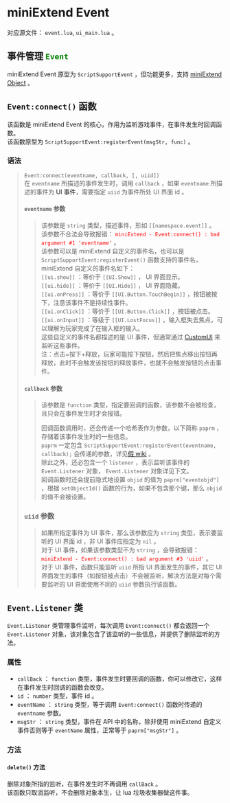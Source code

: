 # miniExtend Event #
对应源文件： `event.lua`, `ui_main.lua` 。  
## 事件管理 <code style="color:green;">Event</code> ##
miniExtend Event 原型为 `ScriptSupportEvent` ，但功能更多，支持 [miniExtend Object](./object.html) 。  

## `Event:connect()` 函数 ##
该函数是 miniExtend Event 的核心，作用为监听游戏事件，在事件发生时回调函数。  
该函数原型为 `ScriptSupportEvent:registerEvent(msgStr, func)` 。  
### 语法 ###
> `Event:connect(eventname, callback, [, uiid])`  
> 在 `eventname` 所描述的事件发生时，调用 `callback` ，如果 `eventname` 所描述的事件为 <a title="判定依据为事件名以 UI 或 ui 开头，前提是存在该事件">UI 事件</a>，需要指定 `uiid` 为事件所处 UI 界面 id 。  
> #### `eventname` 参数 ####
> > 该参数是 `string` 类型，描述事件，形如 `[[namespace.event]]` 。  
> > 该参数不合法会导致报错： <span style="color:red;">`miniExtend - Event:connect() : bad argument #1 'eventname'`</span> 。  
> > 该参数可以是 miniExtend 自定义的事件名，也可以是 `ScriptSupportEvent:registerEvent()` 函数支持的事件名， miniExtend 自定义的事件名如下：  
> > `[[ui.show]]` ：等价于 `[[UI.Show]]` ， UI 界面显示。  
> > `[[ui.hide]]` ：等价于 `[[UI.Hide]]` ， UI 界面隐藏。  
> > `[[ui.onPress]]` ：等价于 `[[UI.Button.TouchBegin]]` ，按钮被按下，注意该事件不是持续性事件。  
> > `[[ui.onClick]]` ：等价于 `[[UI.Button.Click]]` ，按钮被点击。  
> > `[[ui.onInput]]` ：等级于 `[[UI.LostFocus]]` ，输入框失去焦点，可以理解为玩家完成了在输入框的输入。  
> > 这些自定义的事件名都描述的是 UI 事件，但通常通过 [CustomUI](./ui.html) 来监听这些事件。  
> > 注：点击=按下+释放，玩家可能按下按钮，然后把焦点移出按钮再释放，此时不会触发该按钮的释放事件，也就不会触发按钮的点击事件。  
> #### `callback` 参数 ####
> > 该参数是 `function` 类型，指定要回调的函数，该参数不会被检查，且只会在事件发生时才会报错。  
> > 
> > 回调函数调用时，还会传递一个哈希表作为参数，以下简称 `paprm` ，存储着该事件发生时的一些信息。  
> > `paprm` 一定包含 `ScriptSupportEvent:registerEvent(eventname, callback);` 会传递的参数，详见[假 wiki](https://developers.mini1.cn/wiki/event.html) 。  
> > 除此之外，还必包含一个 `listener` ，表示监听该事件的 `Event.Listener` 对象， `Event.Listener` 对象详见下文。  
> > 回调函数时还会提前隐式地设置 `objid` 的值为 `paprm["eventobjd"]` ，根据 `setObjectId()` 函数的行为，如果不包含那个键，那么 `objid` 的值不会被设置。  
> ### `uiid` 参数 ###
> > 如果所指定事件为 UI 事件，那么该参数应为 `string` 类型，表示要监听的 UI 界面 id ，非 UI 事件应指定为 `nil` 。  
> > 对于 UI 事件，如果该参数类型不为 `string` ，会导致报错： <span style="color:red;">`miniExtend - Event:connect() : bad argument #3 'uiid'`</span> 。  
> > 对于 UI 事件，函数只能监听 `uiid` 所指 UI 界面发生的事件，其它 UI 界面发生的事件（如按钮被点击）不会被监听，解决方法是对每个需要监听的 UI 界面使用不同的 `uiid` 参数执行该函数。  

## `Event.Listener` 类 ##
`Event.Listener` 类管理事件监听，每次调用 `Event:connect()` 都会返回一个 `Event.Listener` 对象，该对象包含了该监听的一些信息，并提供了删除监听的方法。  
### 属性 ###
- `callBack` ： `function` 类型，事件发生时要回调的函数，你可以修改它，这样在事件发生时回调的函数会改变。  
- `id` ： `number` 类型，事件 id 。
- `eventName` ： `string` 类型，等于调用 `Event:connect()` 函数时传递的 `eventname` 参数。  
- `msgStr` ： `string` 类型，事件在 API 中的名称，除非使用 miniExtend 自定义事件否则等于 `eventName` 属性，正常等于 `paprm["msgStr"]` 。  
### 方法 ###
#### `delete()` 方法 ####
删除对象所指的监听，在事件发生时不再调用 `callBack` 。  
该函数只取消监听，不会删除对象本生，让 lua 垃圾收集器做这件事。  
